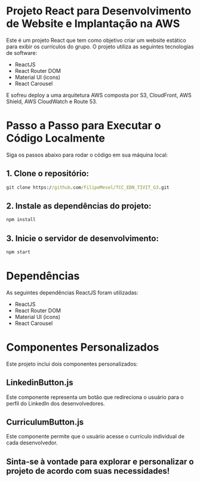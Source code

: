 # Projeto React para Desenvolvimento de Website e Implantação na AWS

Este é um projeto React que tem como objetivo criar um website estático para exibir os currículos do grupo. O projeto utiliza as seguintes tecnologias de software:

- ReactJS
- React Router DOM
- Material UI (icons)
- React Carousel

E sofreu deploy a uma arquitetura AWS composta por S3, CloudFront, AWS Shield, AWS CloudWatch e Route  53.

# Passo a Passo para Executar o Código Localmente

Siga os passos abaixo para rodar o código em sua máquina local:

## 1. Clone o repositório:

   ```cmd
   git clone https://github.com/FilipeMesel/TCC_EDN_TIVIT_G3.git
   ```

## 2. Instale as dependências do projeto:

   ```cmd
   npm install
   ```

## 3. Inicie o servidor de desenvolvimento:

   ```cmd
   npm start
   ```

# Dependências

As seguintes dependências ReactJS foram utilizadas:

- ReactJS
- React Router DOM
- Material UI (icons)
- React Carousel

# Componentes Personalizados

Este projeto inclui dois componentes personalizados:

## LinkedinButton.js

Este componente representa um botão que redireciona o usuário para o perfil do LinkedIn dos desenvolvedores.

## CurriculumButton.js

Este componente permite que o usuário acesse o currículo individual de cada desenvolvedor.

## Sinta-se à vontade para explorar e personalizar o projeto de acordo com suas necessidades!